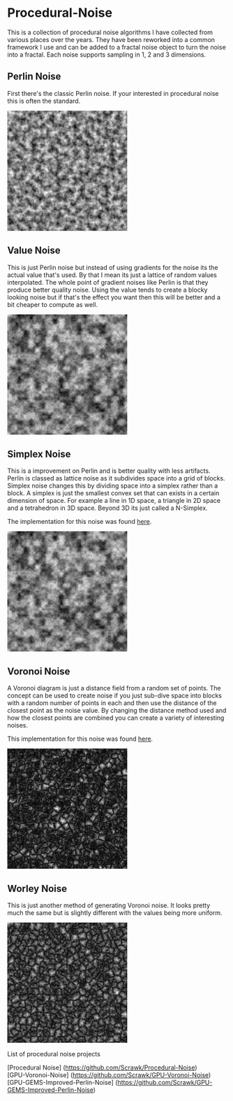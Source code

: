 # Procedural-Noise

This is a collection of procedural noise algorithms I have collected from various places over the years. They have been reworked into a common framework I use and can be added to a fractal noise object to turn the noise into a fractal. Each noise supports sampling in 1, 2 and 3 dimensions.

## Perlin Noise

First there's the classic Perlin noise. If your interested in procedural noise this is often the standard.

![Perlin Noise](./Media/Perlin.png)

## Value Noise

This is just Perlin noise but instead of using gradients for the noise its the actual value that's used. By that I mean its just a lattice of random values interpolated. The whole point of gradient noises like Perlin is that they produce better quality noise. Using the value tends to create a blocky looking noise but if that's the effect you want then this will be better and a bit cheaper to compute as well.

![Value Noise](./Media/Value.png)

## Simplex Noise

This is a improvement on Perlin and is better quality with less artifacts. Perlin is classed as lattice noise as it subdivides space into a grid of blocks. Simplex noise changes this by dividing space into a simplex rather than a block. A simplex is just the smallest convex set that can exists in a certain dimension of space. For example a line in 1D space, a triangle in 2D space and a tetrahedron in 3D space. Beyond 3D its just called a N-Simplex.

The implementation for this noise was found [here](http://staffwww.itn.liu.se/~stegu/aqsis/aqsis-newnoise/).

![Simplex Noise](./Media/Simplex.png)

## Voronoi Noise

A Voronoi diagram is just a distance field from a random set of points. The concept can be used to create noise if you just sub-dive space into blocks with a random number of points in each and then use the distance of the closest point as the noise value. By changing the distance method used and how the closest points are combined you can create a variety of interesting noises.

This implementation for this noise was found [here](https://aftbit.com/cell-noise-2/).

![Voronoi Noise](./Media/Voronoi.png)

## Worley Noise

This is just another method of generating Voronoi noise. It looks pretty much the same but is slightly different with the values being more uniform.

![Worley Noise](./Media/Worley.png)

List of procedural noise projects

[Procedural Noise] (https://github.com/Scrawk/Procedural-Noise)\
[GPU-Voronoi-Noise] (https://github.com/Scrawk/GPU-Voronoi-Noise)\
[GPU-GEMS-Improved-Perlin-Noise] (https://github.com/Scrawk/GPU-GEMS-Improved-Perlin-Noise)

